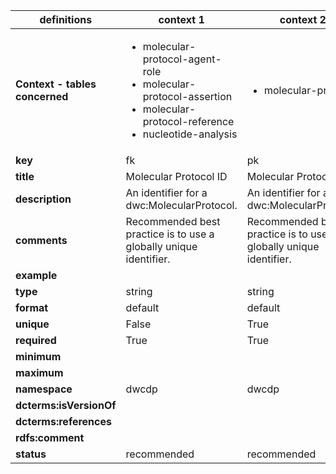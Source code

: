 | definitions | context 1 |context 2 |
|-|-|-|
| **Context - tables concerned** | <ul><li>molecular-protocol-agent-role</li><li>molecular-protocol-assertion</li><li>molecular-protocol-reference</li><li>nucleotide-analysis</li></ul> | <ul><li>molecular-protocol</li></ul> |
| **key** | fk | pk |
| **title** | Molecular Protocol ID | Molecular Protocol ID |
| **description** | An identifier for a dwc:MolecularProtocol. | An identifier for a dwc:MolecularProtocol. |
| **comments** | Recommended best practice is to use a globally unique identifier. | Recommended best practice is to use a globally unique identifier. |
| **example** |  |  |
| **type** | string | string |
| **format** | default | default |
| **unique** | False | True |
| **required** | True | True |
| **minimum** |  |  |
| **maximum** |  |  |
| **namespace** | dwcdp | dwcdp |
| **dcterms:isVersionOf** |  |  |
| **dcterms:references** |  |  |
| **rdfs:comment** |  |  |
| **status** | recommended | recommended |
